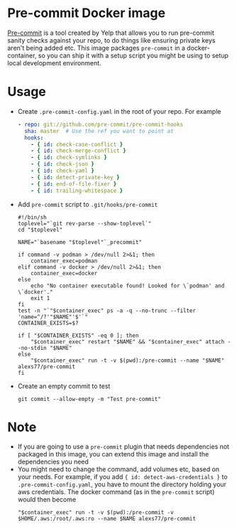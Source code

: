 # Pre-commit Docker image
[Pre-commit](http://pre-commit.com/) is a tool created by Yelp that allows you to run pre-commit sanity checks against your repo, to do things like ensuring private keys aren't being added etc. This image packages `pre-commit` in a docker-container, so you can ship it with a setup script you might be using to setup local development environment.

# Usage
- Create `.pre-commit-config.yaml` in the root of your repo. For example

  ```yaml
  - repo: git://github.com/pre-commit/pre-commit-hooks
    sha: master  # Use the ref you want to point at
    hooks:
      - { id: check-case-conflict }
      - { id: check-merge-conflict }
      - { id: check-symlinks }
      - { id: check-json }
      - { id: check-yaml }
      - { id: detect-private-key }
      - { id: end-of-file-fixer }
      - { id: trailing-whitespace }
  ```
- Add `pre-commit` script to `.git/hooks/pre-commit`
  ```shell
  #!/bin/sh
  toplevel="`git rev-parse --show-toplevel`"
  cd "$toplevel"

  NAME="`basename "$toplevel"`_precommit"

  if command -v podman > /dev/null 2>&1; then
      container_exec=podman
  elif command -v docker > /dev/null 2>&1; then
      container_exec=docker
  else
      echo "No container executable found! Looked for \`podman' and \`docker'."
      exit 1
  fi
  test -n "`"$container_exec" ps -a -q --no-trunc --filter 'name=^/?'"$NAME"'$'`"
  CONTAINER_EXISTS=$?

  if [ "$CONTAINER_EXISTS" -eq 0 ]; then
      "$container_exec" restart "$NAME" && "$container_exec" attach --no-stdin "$NAME"
  else
      "$container_exec" run -t -v $(pwd):/pre-commit --name "$NAME" alexs77/pre-commit
  fi
  ```
- Create an empty commit to test
  ```shell
  git commit --allow-empty -m "Test pre-commit"
  ```

# Note
- If you are going to use a `pre-commit` plugin that needs dependencies not packaged in this image, you can extend this image and install the dependencies you need
- You might need to change the command, add volumes etc, based on your needs.
  For example, if you add `{ id: detect-aws-credentials }` to `.pre-commit-config.yaml`, you have to mount the directory holding your aws credentials.
  The docker command (as in the `pre-commit` script) would then become
  ```shell
  "$container_exec" run -t -v $(pwd):/pre-commit -v $HOME/.aws:/root/.aws:ro --name $NAME alexs77/pre-commit
  ```

